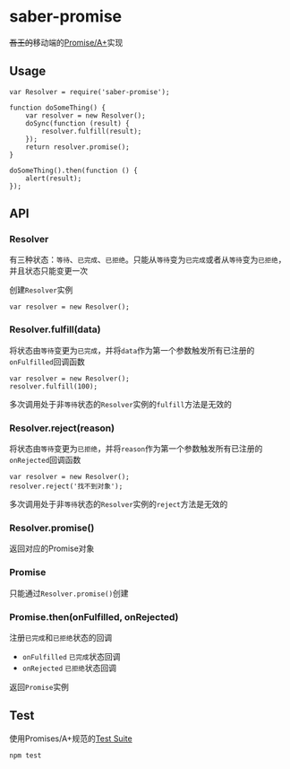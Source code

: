 # saber-promise

<del>吾王的</del>移动端的[Promise/A+](http://promises-aplus.github.io/promises-spec/)实现

## Usage

    var Resolver = require('saber-promise');
    
    function doSomeThing() {
        var resolver = new Resolver();
        doSync(function (result) {
            resolver.fulfill(result);
        });
        return resolver.promise();
    }

    doSomeThing().then(function () {
        alert(result);
    });

## API

### Resolver

有三种状态：`等待`、`已完成`、`已拒绝`。只能从`等待`变为`已完成`或者从`等待`变为`已拒绝`，并且状态只能变更一次

创建`Resolver`实例

    var resolver = new Resolver();

### Resolver.fulfill(data)

将状态由`等待`变更为`已完成`，并将`data`作为第一个参数触发所有已注册的`onFulfilled`回调函数

    var resolver = new Resolver();
    resolver.fulfill(100);

多次调用处于非`等待`状态的`Resolver`实例的`fulfill`方法是无效的

### Resolver.reject(reason)

将状态由`等待`变更为`已拒绝`，并将`reason`作为第一个参数触发所有已注册的`onRejected`回调函数

    var resolver = new Resolver();
    resolver.reject('找不到对象');

多次调用处于非`等待`状态的`Resolver`实例的`reject`方法是无效的

### Resolver.promise()

返回对应的Promise对象

### Promise

只能通过`Resolver.promise()`创建

### Promise.then(onFulfilled, onRejected)

注册`已完成`和`已拒绝`状态的回调

* `onFulfilled` `已完成`状态回调
* `onRejected` `已拒绝`状态回调

返回`Promise`实例

## Test

使用Promises/A+规范的[Test Suite](https://github.com/promises-aplus/promises-tests)

    npm test


